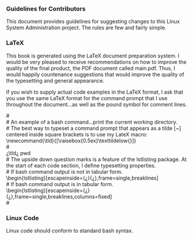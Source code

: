 ### Guidelines for Contributors

This document provides guidelines for suggesting changes to this Linux System Administration project. The rules are few and fairly simple.

### LaTeX

This book is generated using the LaTeX document preparation system. I would be very pleased to receive recommendations on how to improve the quality of the final product, the PDF document called main.pdf. Thus, I would happily countenance suggestions that would improve the quality of the  typesetting and general appearance.

If you wish to supply actual code examples in the LaTeX format, I ask that you use the same LaTeX format for the command prompt that I use throughout the document...as well as the pound symbol for comment lines.

&#35;<br>
&#35; An example of a bash command...print the current working directory.<br>
&#35; The best way to typeset a command prompt that appears as a tilde [~] centered inside square brackets is to use my LateX macro: \newcommand{\tld}{[\raisebox{0.5ex}\texttildelow{}]}<br>
&#35;<br> 
&#191;\tld&#191; pwd<br>
&#35; The upside down question marks is a feature of the lstlisting package. At the start of each code section, I define typesetting properties.<br>
&#35; If bash command output is not in tabular form.<br>
\begin{lstlisting}[escapeinside={¿}{¿},frame=single,breaklines]<br>
&#35; If bash command output is in tabular form.<br>
\begin{lstlisting}[escapeinside={¿}{¿},frame=single,breaklines,columns=fixed]<br>
&#35;<br>

### Linux Code

Linux code should conform to standard bash syntax.


